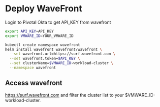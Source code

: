 # Deploy WaveFront

Login to Pivotal Okta to get API_KEY from wavefront

```bash
export API_KEY=API_KEY
export VMWARE_ID=YOUR_VMWARE_ID

kubectl create namespace wavefront
helm install wavefront wavefront/wavefront \
  --set wavefront.url=https://surf.wavefront.com \
  --set wavefront.token=$API_KEY \
  --set clusterName=$VMWARE_ID-workload-cluster \
  --namespace wavefront
```

## Access wavefront

https://surf.wavefront.com and filter the cluster list to your $VMWARE_ID-workload-cluster.